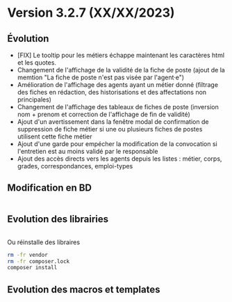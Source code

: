 Version 3.2.7 (XX/XX/2023)
====

Évolution
---
- [FIX] Le tooltip pour les métiers échappe maintenant les caractères html et les quotes.
- Changement de l'affichage de la validité de la fiche de poste (ajout de la memtion "La fiche de poste n'est pas visée par l'agent·e")
- Amélioration de l'affichage des agents ayant un métier donné (filtrage des fiches en rédaction, des historisations et des affectations non principales)
- Changement de l'affichage des tableaux de fiches de poste (inversion nom + prenom et correction de l'affichage de fin de validité)
- Ajout d'un avertissement dans la fenêtre modal de confirmation de suppression de fiche métier si une ou plusieurs fiches de postes utilisent cette fiche métier  
- Ajout d'une garde pour empécher la modification de la convocation si l'entretien est au moins validé par le responsable
- Ajout des accès directs vers les agents depuis les listes : métier, corps, grades, correspondances, emploi-types

Modification en BD
---

```postgresql
```

Evolution des librairies 
---



```bash
```

Ou réinstalle des libraires 
```bash
rm -fr vendor
rm -fr composer.lock
composer install
```

Evolution des macros et templates 
---


